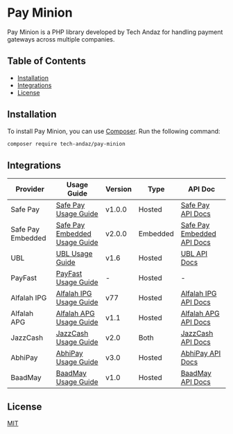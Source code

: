 # Pay Minion

Pay Minion is a PHP library developed by Tech Andaz for handling payment gateways across multiple companies.

## Table of Contents

- [Installation](#installation)
- [Integrations](#integrations)
- [License](#license)

## Installation

To install Pay Minion, you can use [Composer](https://getcomposer.org/). Run the following command:

```bash
composer require tech-andaz/pay-minion
```

## Integrations

| Provider | Usage Guide | Version | Type | API Doc |
| -------- | ------- | ------- | ------- | ------- |
|Safe Pay|[Safe Pay Usage Guide](src/SafePay/Usage%20Guide%20SafePay.md)| v1.0.0 | Hosted |[Safe Pay API Docs](https://github.com/getsafepay/safepay-php)|
|Safe Pay Embedded|[Safe Pay Embedded Usage Guide](src/SafePayEmbedded/Usage%20Guide%20SafePayEmbedded.md)| v2.0.0 | Embedded |[Safe Pay Embedded API Docs](https://github.com/getsafepay/sfpy-php)|
|UBL|[UBL Usage Guide](src/UBL/Usage%20Guide%20UBL.md)| v1.6 | Hosted| [UBL API Docs](src/UBL/Api%20Docs%20UBL.pdf)|
|PayFast|[PayFast Usage Guide](src/PayFast/Usage%20Guide%20PayFast.md)| - | Hosted| -|
|Alfalah IPG|[Alfalah IPG Usage Guide](src/AlfalahIPG/Usage%20Guide%20AlfalahIPG.md)|  v77 | Hosted|[Alfalah IPG API Docs](https://test-bankalfalah.gateway.mastercard.com/api/documentation/integrationGuidelines/index.html)|
|Alfalah APG|[Alfalah APG Usage Guide](src/AlfalahAPG/Usage%20Guide%20AlfalahAPG.md)| v1.1 | Hosted| [Alfalah APG API Docs](src/AlfalahAPG/API%20Docs%20Alfalah%20APG.pdf)|
|JazzCash|[JazzCash Usage Guide](src/JazzCash/Usage%20Guide%20JazzCash.md)| v2.0 | Both | [JazzCash API Docs](src/JazzCash/API%20Docs%20JazzCash.pdf)|
|AbhiPay|[AbhiPay Usage Guide](src/AbhiPay/Usage%20Guide%20AbhiPay.md)| v3.0 | Hosted | [AbhiPay API Docs](https://docs.abhipay.com.pk/)|
|BaadMay|[BaadMay Usage Guide](src/BaadMay/Usage%20Guide%20BaadMay.md)| v1.0 | Hosted | [BaadMay API Docs](src/BaadMay/API%20Docs%20BaadMay.pdf)|

## License

[MIT](https://choosealicense.com/licenses/mit/)

